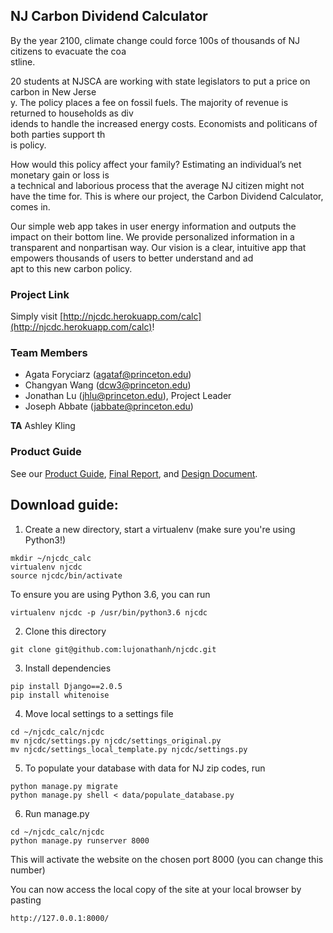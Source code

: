 ## NJ Carbon Dividend Calculator
By the year 2100, climate change could force 100s of thousands of NJ citizens to evacuate the coa\
stline.

20 students at NJSCA are working with state legislators to put a price on carbon in New Jerse\
y.
The policy places a fee on fossil fuels. The majority of revenue is returned to households as div\
idends to handle the increased energy costs. Economists and politicans of both parties support th\
is policy.

How would this policy affect your family? Estimating an individual’s net monetary gain or loss is\
 a technical and laborious process that the average NJ citizen might not have the time for.
This is where our project, the Carbon Dividend Calculator, comes in.

Our simple web app takes in user energy information and outputs the impact on their bottom line.
We provide personalized information in a transparent and nonpartisan way.
Our vision is a clear, intuitive app that empowers thousands of users to better understand and ad\
apt to this new carbon policy.

### Project Link
Simply visit [http://njcdc.herokuapp.com/calc](http://njcdc.herokuapp.com/calc)!

### Team Members
* Agata Foryciarz (agataf@princeton.edu)
* Changyan Wang (dcw3@princeton.edu)
* Jonathan Lu (jhlu@princeton.edu), Project Leader
* Joseph Abbate (jabbate@princeton.edu)

**TA** Ashley Kling

### Product Guide
See our	[Product Guide](productguide.pdf), [Final Report](report.pdf),
and [Design Document](https://docs.google.com/document/d/1sv3MZDi_xgblEW\WQ9fWndEvr\kxYzvYnJwBo3Je24WTc/edit?usp=sharing).

## Download guide:
1. Create a new directory, start a virtualenv (make sure you're using Python3!)
```
mkdir ~/njcdc_calc
virtualenv njcdc
source njcdc/bin/activate
```
To ensure you are using Python 3.6, you can run
```
virtualenv njcdc -p /usr/bin/python3.6 njcdc
```
2. Clone this directory
```
git clone git@github.com:lujonathanh/njcdc.git
```
3. Install dependencies
```
pip install Django==2.0.5
pip install whitenoise
```
4. Move local settings to a settings file
```
cd ~/njcdc_calc/njcdc 
mv njcdc/settings.py njcdc/settings_original.py
mv njcdc/settings_local_template.py njcdc/settings.py
```

5. To populate your database with data for NJ zip codes, run

```
python manage.py migrate
python manage.py shell < data/populate_database.py
```

6. Run manage.py
```
cd ~/njcdc_calc/njcdc
python manage.py runserver 8000
```
This will activate the website on the chosen port 8000 (you can change this number)

You can now access the local copy of the site at your local browser by pasting
```
http://127.0.0.1:8000/
```

